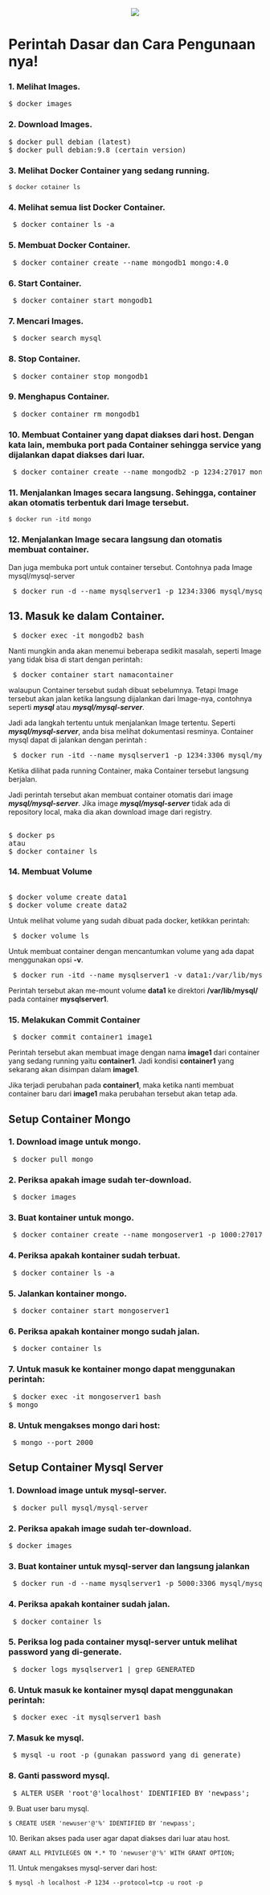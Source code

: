 <p align="center"><img src="https://drive.google.com/uc?export=view&id=1B2skhoyxRxEG60l5DMdkfjHKOCBFRllZ"></p>

# Perintah Dasar dan Cara Pengunaan nya!
### 1. Melihat Images.
<pre>$ docker images</pre>

### 2. Download Images.
<pre>$ docker pull debian (latest)
$ docker pull debian:9.8 (certain version)</code></pre>

### 3. Melihat Docker Container yang sedang running.
<pre class="wp-block-code"><code class="">$ docker cotainer ls</code></pre>

### 4. Melihat semua list Docker Container.</p>
<pre> $ docker container ls -a</code></pre>

### 5. Membuat Docker Container.
<pre> $ docker container create --name mongodb1 mongo:4.0</code></pre>

### 6. Start Container.
<pre> $ docker container start mongodb1</code></pre>

### 7. Mencari Images.
<pre> $ docker search mysql</code></pre>

### 8. Stop Container.
<pre> $ docker container stop mongodb1</code></pre>

### 9. Menghapus Container.
<pre> $ docker container rm mongodb1</code></pre>

### 10. Membuat Container yang dapat diakses dari host. Dengan kata lain, membuka port pada Container sehingga service yang dijalankan dapat diakses dari luar.
<pre> $ docker container create --name mongodb2 -p 1234:27017 mongo</code></pre>

### 11. Menjalankan Images secara langsung. Sehingga, container akan otomatis terbentuk dari Image tersebut.
<pre class="wp-block-code"><code class="">$ docker run -itd mongo</code></pre>

### 12. Menjalankan Image secara langsung dan otomatis membuat container. 
<p>Dan juga membuka port untuk container tersebut. Contohnya pada Image mysql/mysql-server</p>
<pre> $ docker run -d --name mysqlserver1 -p 1234:3306 mysql/mysql-server</code></pre>

## 13. Masuk ke dalam Container.
<pre> $ docker exec -it mongodb2 bash</code></pre>
<p>Nanti mungkin anda akan menemui beberapa sedikit masalah, seperti Image yang tidak bisa di start dengan perintah<code>:</code></p>
<pre> $ docker container start namacontainer</code></pre>

<p>walaupun Container tersebut sudah dibuat sebelumnya. Tetapi Image tersebut akan jalan ketika langsung dijalankan dari Image-nya, contohnya seperti <strong><em>mysql</em></strong> atau <strong><em>mysql/mysql-server</em></strong>. </p>

<p>Jadi ada langkah tertentu untuk menjalankan Image tertentu. Seperti <strong><em>mysql/mysql-server</em></strong>, anda bisa melihat dokumentasi resminya. Container mysql dapat di jalankan dengan perintah : </p>

<pre> $ docker run -itd --name mysqlserver1 -p 1234:3306 mysql/mysql-server </pre>
<p>Ketika dilihat pada running Container, maka Container tersebut langsung berjalan. </p>
<p>Jadi perintah tersebut akan membuat container otomatis dari image <strong><em>mysql/mysql-server</em></strong>. Jika image <strong><em>mysql/mysql-server</em></strong> tidak ada di repository local, maka dia akan download image dari registry.</p>

<pre> 
$ docker ps
atau 
$ docker container ls</pre>

### 14. Membuat Volume
<pre> 
$ docker volume create data1
$ docker volume create data2 </pre>

<p>Untuk melihat volume yang sudah dibuat pada docker, ketikkan perintah:</p>
<pre> $ docker volume ls </pre>
<p>Untuk membuat container dengan mencantumkan volume yang ada dapat menggunakan opsi <strong>-v</strong>.</p>

<pre> $ docker run -itd --name mysqlserver1 -v data1:/var/lib/mysql -p 1234:3306 mysql </pre>
<p>Perintah tersebut akan me-mount volume <strong>data1</strong> ke direktori <strong>/var/lib/mysql/</strong> pada container <strong>mysqlserver1</strong>.</p>

### 15. Melakukan Commit Container
<pre> $ docker commit container1 image1 </pre>

<p>Perintah tersebut akan membuat image dengan nama <strong>image1</strong> dari container yang sedang running yaitu <strong>container1</strong>. Jadi kondisi <strong>container1</strong> yang sekarang akan disimpan dalam <strong>image1</strong>.</p>

<p>Jika terjadi perubahan pada <strong>container1</strong>, maka ketika nanti membuat container baru dari <strong>image1</strong> maka perubahan tersebut akan tetap ada.</p>



## Setup Container Mongo

### 1. Download image untuk mongo.
<pre> $ docker pull mongo </pre>

### 2. Periksa apakah image sudah ter-download.</p>
<pre> $ docker images</pre>

### 3. Buat kontainer untuk mongo.
<pre> $ docker container create --name mongoserver1 -p 1000:27017 mongo </pre>

### 4. Periksa apakah kontainer sudah terbuat.
<pre> $ docker container ls -a </pre>

### 5. Jalankan kontainer mongo.
<pre> $ docker container start mongoserver1 </pre>

### 6. Periksa apakah kontainer mongo sudah jalan.
<pre> $ docker container ls </pre>

### 7. Untuk masuk ke kontainer mongo dapat menggunakan perintah:
<pre> $ docker exec -it mongoserver1 bash
$ mongo</code></pre>

### 8. Untuk mengakses mongo dari host:
<pre> $ mongo --port 2000</pre>


## Setup Container Mysql Server

### 1. Download image untuk mysql-server.
<pre> $ docker pull mysql/mysql-server</pre>

### 2. Periksa apakah image sudah ter-download.
<pre>$ docker images</pre>

### 3. Buat kontainer untuk mysql-server dan langsung jalankan
<pre> $ docker run -d --name mysqlserver1 -p 5000:3306 mysql/mysql-server </pre>

### 4. Periksa apakah kontainer sudah jalan.
<pre> $ docker container ls </pre>

### 5. Periksa log pada container mysql-server untuk melihat password yang di-generate.
<pre> $ docker logs mysqlserver1 | grep GENERATED</pre>

### 6. Untuk masuk ke kontainer mysql dapat menggunakan perintah:
<pre> $ docker exec -it mysqlserver1 bash </pre>

### 7. Masuk ke mysql.
<pre> $ mysql -u root -p (gunakan password yang di generate)</pre>

### 8. Ganti password mysql.
<pre> $ ALTER USER 'root'@'localhost' IDENTIFIED BY 'newpass';</pre>

<p>9. Buat user baru mysql.</p>
<pre class="wp-block-code"><code class="">$ CREATE USER 'newuser'@'%' IDENTIFIED BY 'newpass';</code></pre>

<p>10. Berikan akses pada user agar dapat diakses dari luar atau host.</p>
<pre class="wp-block-code"><code class="">GRANT ALL PRIVILEGES ON *.* TO 'newuser'@'%' WITH GRANT OPTION;</code></pre>

<p>11. Untuk mengakses mysql-server dari host:</p>
<pre class="wp-block-code"><code class="">$ mysql -h localhost -P 1234 --protocol=tcp -u root -p</code></pre>
